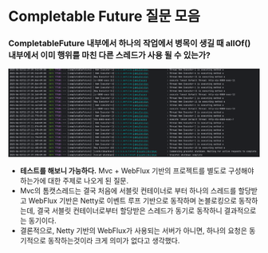 # Completable Future 질문 모음

### CompletableFuture 내부에서 하나의 작업에서 병목이 생길 때 allOf() 내부에서 이미 행위를 마친 다른 스레드가 사용 될 수 있는가?
![img.png](asset/question1.png)

- **테스트를 해보니 가능하다.** Mvc + WebFlux 기반의 프로젝트를 별도로 구성해야 하는가에 대한 주제로 나오게 된 질문.
- Mvc의 톰캣스레드는 결국 처음에 서블릿 컨테이너로 부터 하나의 스레드를 할당받고 WebFlux 기반은 Netty로 이벤트 루프 기반으로 동작하며 논블로킹으로 동작하는데, 결국 서블릿 컨테이너로부터 할당받은 스레드가 동기로 동작하니 결과적으로는 동기이다. 
- 결론적으로, Netty 기반의 WebFlux가 사용되는 서버가 아니면, 하나의 요청은 동기적으로 동작하는것이라 크게 의미가 없다고 생각했다.